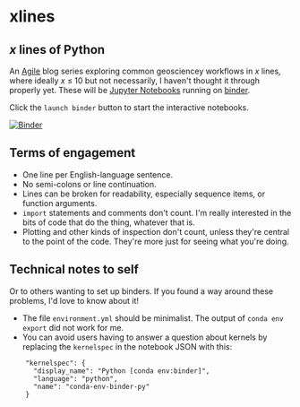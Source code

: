 # xlines

## *x* lines of Python

An [Agile](http://www.agilegeoscience.com/) blog series exploring common geosciencey workflows in *x* lines, where ideally *x* &le; 10 but not necessarily, I haven't thought it through properly yet. These will be [Jupyter Notebooks](http://jupyter.org/) running on [binder](http://mybinder.org/).

Click the `launch binder` button to start the interactive notebooks.

[![Binder](http://mybinder.org/badge.svg)](http://mybinder.org:/repo/agile-geoscience/xlines)


## Terms of engagement

- One line per English-language sentence.
- No semi-colons or line continuation.
- Lines can be broken for readability, especially sequence items, or function arguments.
- `import` statements and comments don't count. I'm really interested in the bits of code that do the thing, whatever that is.
- Plotting and other kinds of inspection don't count, unless they're central to the point of the code. They're more just for seeing what you're doing.


## Technical notes to self

Or to others wanting to set up binders. If you found a way around these problems, I'd love to know about it!

- The file `environment.yml` should be minimalist. The output of `conda env export` did not work for me.
- You can avoid users having to answer a question about kernels by replacing the `kernelspec` in the notebook JSON with this:

```
    "kernelspec": {
      "display_name": "Python [conda env:binder]",
      "language": "python",
      "name": "conda-env-binder-py"
    }
```
